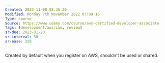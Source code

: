 ```yaml
---
Created: 2022-11-08 08:36:20
Modified: Monday 7th November 2022 07:09:16
Type: course
Source: https://www.udemy.com/course/aws-certified-developer-associate-dva-c01
Tags: [development/aws/iam, review]
sr-due: 2023-01-20
sr-interval: 58
sr-ease: 250
---
```


Created by default when you register on AWS, shouldn't be used or shared.